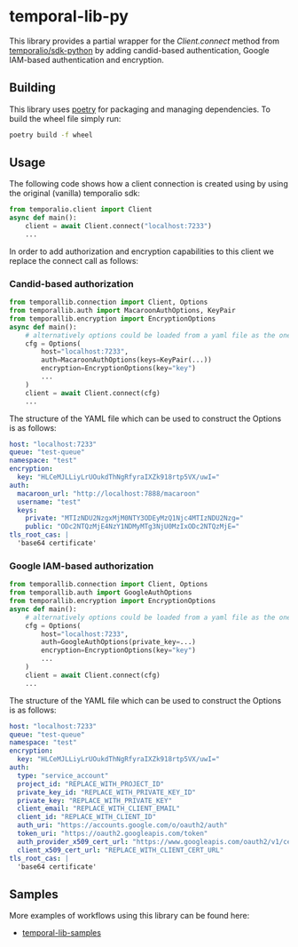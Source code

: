 # temporal-lib-py

This library provides a partial wrapper for the _Client.connect_ method from
[temporalio/sdk-python](https://github.com/temporalio/sdk-python/tree/main/temporalio)
by adding candid-based authentication, Google IAM-based authentication and
encryption.

## Building

This library uses [poetry](https://github.com/python-poetry/poetry) for
packaging and managing dependencies. To build the wheel file simply run:

```bash
poetry build -f wheel
```

## Usage

The following code shows how a client connection is created using by using the
original (vanilla) temporalio sdk:

```python
from temporalio.client import Client
async def main():
    client = await Client.connect("localhost:7233")
    ...
```

In order to add authorization and encryption capabilities to this client we
replace the connect call as follows:

### Candid-based authorization

```python
from temporallib.connection import Client, Options
from temporallib.auth import MacaroonAuthOptions, KeyPair
from temporallib.encryption import EncryptionOptions
async def main():
    # alternatively options could be loaded from a yaml file as the one showed below
    cfg = Options(
        host="localhost:7233",
        auth=MacaroonAuthOptions(keys=KeyPair(...))
        encryption=EncryptionOptions(key="key")
        ...
    )
    client = await Client.connect(cfg)
	...
```

The structure of the YAML file which can be used to construct the Options is as
follows:

```yaml
host: "localhost:7233"
queue: "test-queue"
namespace: "test"
encryption:
  key: "HLCeMJLLiyLrUOukdThNgRfyraIXZk918rtp5VX/uwI="
auth:
  macaroon_url: "http://localhost:7888/macaroon"
  username: "test"
  keys:
    private: "MTIzNDU2NzgxMjM0NTY3ODEyMzQ1Njc4MTIzNDU2Nzg="
    public: "ODc2NTQzMjE4NzY1NDMyMTg3NjU0MzIxODc2NTQzMjE="
tls_root_cas: |
  'base64 certificate'
```

### Google IAM-based authorization

```python
from temporallib.connection import Client, Options
from temporallib.auth import GoogleAuthOptions
from temporallib.encryption import EncryptionOptions
async def main():
    # alternatively options could be loaded from a yaml file as the one showed below
    cfg = Options(
        host="localhost:7233",
        auth=GoogleAuthOptions(private_key=...)
        encryption=EncryptionOptions(key="key")
        ...
    )
    client = await Client.connect(cfg)
	...
```

The structure of the YAML file which can be used to construct the Options is as
follows:

```yaml
host: "localhost:7233"
queue: "test-queue"
namespace: "test"
encryption:
  key: "HLCeMJLLiyLrUOukdThNgRfyraIXZk918rtp5VX/uwI="
auth:
  type: "service_account"
  project_id: "REPLACE_WITH_PROJECT_ID"
  private_key_id: "REPLACE_WITH_PRIVATE_KEY_ID"
  private_key: "REPLACE_WITH_PRIVATE_KEY"
  client_email: "REPLACE_WITH_CLIENT_EMAIL"
  client_id: "REPLACE_WITH_CLIENT_ID"
  auth_uri: "https://accounts.google.com/o/oauth2/auth"
  token_uri: "https://oauth2.googleapis.com/token"
  auth_provider_x509_cert_url: "https://www.googleapis.com/oauth2/v1/certs"
  client_x509_cert_url: "REPLACE_WITH_CLIENT_CERT_URL"
tls_root_cas: |
  'base64 certificate'
```

## Samples

More examples of workflows using this library can be found here:

- [temporal-lib-samples](https://github.com/canonical/temporal-lib-samples)
